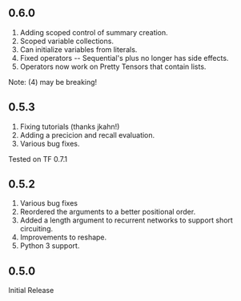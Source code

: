 ## 0.6.0

1. Adding scoped control of summary creation.
2. Scoped variable collections.
3. Can initialize variables from literals.
4. Fixed operators -- Sequential's plus no longer has side effects.
5. Operators now work on Pretty Tensors that contain lists.


Note: (4) may be breaking!

## 0.5.3

1. Fixing tutorials (thanks jkahn!)
2. Adding a precicion and recall evaluation.
3. Various bug fixes.

Tested on TF 0.7.1

## 0.5.2

1. Various bug fixes
2. Reordered the arguments to a better positional order.
3. Added a length argument to recurrent networks to support short circuiting.
4. Improvements to reshape.
5. Python 3 support.

## 0.5.0

Initial Release
